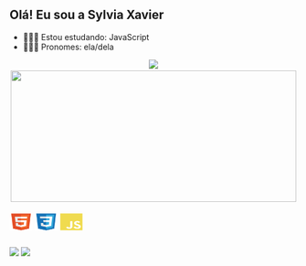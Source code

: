## Olá! Eu sou a Sylvia Xavier
- 👩🏽‍💻 Estou estudando: JavaScript
- 👩🏽‍🦱 Pronomes: ela/dela
<div align="center">
  <a href="https://github.com/sylviaxavier">
  <img height="180em" src="https://github-readme-stats.vercel.app/api?username=sylviaxavier&show_icons=false&theme=dracula&include_all_commits=true&count_private=true"/>
  </a>
  <a>
  <img height="230em" width="500px" src="https://github-readme-stats.vercel.app/api/top-langs/?username=sylviaxavier&layout=compact&langs_count=7&theme=dracula"/>
  </a>
</div>
<div style="display: inline_block"><br>
  <img align="center" alt="Sylvia-HTML" height="30" width="40" src="https://raw.githubusercontent.com/devicons/devicon/master/icons/html5/html5-original.svg">
  <img align="center" alt="Sylvia-CSS" height="30" width="40" src="https://raw.githubusercontent.com/devicons/devicon/master/icons/css3/css3-original.svg">
 <img align="center" alt="Sylvia-Js" height="30" width="40" src="https://raw.githubusercontent.com/devicons/devicon/master/icons/javascript/javascript-plain.svg">
 
##

<div> 
 <a href="https://discord.gg/539797947487879168" target="_blank"><img src="https://img.shields.io/badge/Discord-7289DA?style=for-the-badge&logo=discord&logoColor=white" target="_blank"></a> 
  <a href="https://www.linkedin.com/in/sylvialeticiaxavier" target="_blank"><img src="https://img.shields.io/badge/-LinkedIn-%230077B5?style=for-the-badge&logo=linkedin&logoColor=white" target="_blank"></a> 
</div>
